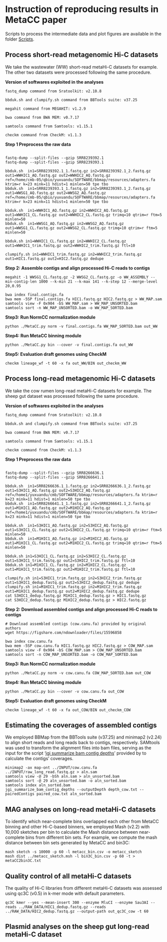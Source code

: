# Instruction of reproducing results in MetaCC paper

Scripts to process the intermediate data and plot figures are available in the folder [Scripts](https://github.com/dyxstat/Reproduce_MetaCC/tree/main/Scripts).

## Process short-read metagenomic Hi-C datasets
We take the wastewater (WW) short-read metaHi-C datasets for example. The other two datasets were processed following the same procedure.


**Version of softwares exploited in the analyses**
```
fastq_dump command from Sratoolkit: v2.10.8

bbduk.sh and clumpify.sh command from BBTools suite: v37.25

megahit command from MEGAHIT: v1.2.9

bwa command from BWA MEM: v0.7.17

samtools command from Samtools: v1.15.1

checkm command from CheckM: v1.1.3
```

**Step 1 Preprocess the raw data**
```

fastq-dump --split-files --gzip SRR8239392.1
fastq-dump --split-files --gzip SRR8239393.1

bbduk.sh  in1=SRR8239392.1_1.fastq.gz in2=SRR8239392.1_2.fastq.gz out1=WWHIC1_AQ.fastq.gz out2=WWHIC2_AQ.fastq.gz 
ref=/home/cmb-05/qbio/yuxuandu/SOFTWARE/bbmap/resources/adapters.fa ktrim=r k=23 mink=11 hdist=1 minlen=50 tpe tbo
bbduk.sh  in1=SRR8239393.1_1.fastq.gz in2=SRR8239393.1_2.fastq.gz out1=WWSG1_AQ.fastq.gz out2=WWSG2_AQ.fastq.gz 
ref=/home/cmb-05/qbio/yuxuandu/SOFTWARE/bbmap/resources/adapters.fa ktrim=r k=23 mink=11 hdist=1 minlen=50 tpe tbo

bbduk.sh  in1=WWHIC1_AQ.fastq.gz in2=WWHIC2_AQ.fastq.gz out1=WWHIC1_CL.fastq.gz out2=WWHIC2_CL.fastq.gz trimq=10 qtrim=r ftm=5 minlen=50
bbduk.sh  in1=WWSG1_AQ.fastq.gz in2=WWSG2_AQ.fastq.gz out1=WWSG1_CL.fastq.gz out2=WWSG2_CL.fastq.gz trimq=10 qtrim=r ftm=5 minlen=50

bbduk.sh in1=WWHIC1_CL.fastq.gz in2=WWHIC2_CL.fastq.gz out1=WWHIC1_trim.fastq.gz out2=WWHIC2_trim.fastq.gz ftl=10

clumpify.sh in1=WWHIC1_trim.fastq.gz in2=WWHIC2_trim.fastq.gz out1=HIC1.fastq.gz out2=HIC2.fastq.gz dedupe
```

**Step 2: Assemble contigs and align processed Hi-C reads to contigs**
```
megahit -1 WWSG1_CL.fastq.gz -2 WWSG2_CL.fastq.gz -o WW_ASSEMBLY --min-contig-len 1000 --k-min 21 --k-max 141 --k-step 12 --merge-level 20,0.95

bwa index final.contigs.fa
bwa mem -5SP final.contigs.fa HIC1.fastq.gz HIC2.fastq.gz > WW_MAP.sam
samtools view -F 0x904 -bS WW_MAP.sam > WW_MAP_UNSORTED.bam
samtools sort -n WW_MAP_UNSORTED.bam -o WW_MAP_SORTED.bam
```

**Step3: Run NormCC normalization module**
```
python ./MetaCC.py norm -v final.contigs.fa WW_MAP_SORTED.bam out_WW
```

**Step4: Run MetaCC binning module**
```
python ./MetaCC.py bin --cover -v final.contigs.fa out_WW
```

**Step5: Evaluation draft genomes using CheckM**
```
checkm lineage_wf -t 60 -x fa out_WW/BIN out_checkm_WW
```

## Process long-read metagenomic Hi-C datasets
We take the cow rumen long-read metaHi-C datasets for example. The sheep gut dataset was processed following the same procedure.


**Version of softwares exploited in the analyses**
```
fastq_dump command from Sratoolkit: v2.10.8

bbduk.sh and clumpify.sh command from BBTools suite: v37.25

bwa command from BWA MEM: v0.7.17

samtools command from Samtools: v1.15.1

checkm command from CheckM: v1.1.3
```

**Step 1 Preprocess the raw data**
```

fastq-dump --split-files --gzip SRR8266636.1
fastq-dump --split-files --gzip SRR8266641.1

bbduk.sh  in1=SRR8266636.1_1.fastq.gz in2=SRR8266636.1_2.fastq.gz out1=S3HIC1_AQ.fastq.gz out2=S3HIC2_AQ.fastq.gz ref=/home1/yuxuandu/cmb/SOFTWARE/bbmap/resources/adapters.fa ktrim=r k=23 mink=11 hdist=1 minlen=50 tpe tbo
bbduk.sh  in1=SRR8266641.1_1.fastq.gz in2=SRR8266641.1_2.fastq.gz out1=M1HIC1_AQ.fastq.gz out2=M1HIC2_AQ.fastq.gz ref=/home1/yuxuandu/cmb/SOFTWARE/bbmap/resources/adapters.fa ktrim=r k=23 mink=11 hdist=1 minlen=50 tpe tbo

bbduk.sh  in1=S3HIC1_AQ.fastq.gz in2=S3HIC2_AQ.fastq.gz out1=S3HIC1_CL.fastq.gz out2=S3HIC2_CL.fastq.gz trimq=10 qtrim=r ftm=5 minlen=50
bbduk.sh  in1=M1HIC1_AQ.fastq.gz in2=M1HIC2_AQ.fastq.gz out1=M1HIC1_CL.fastq.gz out2=M1HIC2_CL.fastq.gz trimq=10 qtrim=r ftm=5 minlen=50

bbduk.sh in1=S3HIC1_CL.fastq.gz in2=S3HIC2_CL.fastq.gz out1=S3HIC1_trim.fastq.gz out2=S3HIC2_trim.fastq.gz ftl=10
bbduk.sh in1=M1HIC1_CL.fastq.gz in2=M1HIC2_CL.fastq.gz out1=M1HIC1_trim.fastq.gz out2=M1HIC2_trim.fastq.gz ftl=10

clumpify.sh in1=S3HIC1_trim.fastq.gz in2=S3HIC2_trim.fastq.gz out1=S3HIC1_dedup.fastq.gz out2=S3HIC2_dedup.fastq.gz dedupe
clumpify.sh in1=M1HIC1_trim.fastq.gz in2=M1HIC2_trim.fastq.gz out1=M1HIC1_dedup.fastq.gz out2=M1HIC2_dedup.fastq.gz dedupe
cat S3HIC1_dedup.fastq.gz M1HIC1_dedup.fastq.gz > HIC1.fastq.gz
cat S3HIC2_dedup.fastq.gz M1HIC2_dedup.fastq.gz > HIC2.fastq.gz
```

**Step 2: Download assembled contigs and align processed Hi-C reads to contigs**
```
# Download assembled contigs (cow.canu.fa) provided by original authors
wget https://figshare.com/ndownloader/files/15596858

bwa index cow.canu.fa
bwa mem -5SP cow.canu.fa HIC1.fastq.gz HIC2.fastq.gz > COW_MAP.sam
samtools view -F 0x904 -bS COW_MAP.sam > COW_MAP_UNSORTED.bam
samtools sort -n COW_MAP_UNSORTED.bam -o COW_MAP_SORTED.bam
```

**Step3: Run NormCC normalization module**
```
python ./MetaCC.py norm -v cow.canu.fa COW_MAP_SORTED.bam out_COW
```

**Step4: Run MetaCC binning module**
```
python ./MetaCC.py bin --cover -v cow.canu.fa out_COW
```

**Step5: Evaluation draft genomes using CheckM**
```
checkm lineage_wf -t 60 -x fa out_COW/BIN out_checkm_COW
```

## Estimating the coverages of assembled contigs

We employed BBMap from the BBTools suite (v37.25) and minimap2 (v2.24) to align short reads and long reads back to contigs, respectively. SAMtools was used to transform the alignment files into bam files, serving as the input for the script ‘[jgi summarize bam contig depths](https://github.com/dyxstat/Reproduce_MetaCC/tree/main/Scripts)’ provided by to calculate the contigs’ coverages.

```
minimap2 -ax map-ont ../INPUT/cow.canu.fa ../INPUT/raw_long_read.fastq.gz > aln.sam
samtools view -@ 29 -bSh aln.sam > aln_unsorted.bam
samtools sort -@ 29 aln_unsorted.bam -o aln_sorted.bam
samtools index aln_sorted.bam
jgi_summarize_bam_contig_depths --outputDepth depth_cow.txt --pairedContigs paired_cow.txt aln_sorted.bam
```

## MAG analyses on long-read metaHi-C datasets
To identify which near-complete bins overlapped each other from MetaCC binning and other Hi-C-based binners, we employed Mash (v2.2)
with 10,000 sketches per bin to calculate the Mash distance between near-complete bins from different bin sets. 
For example, we compute the mash distance between bin sets generated by MetaCC and bin3C:

```
mash sketch -s 10000 -p 60 -l metacc_bin.csv -o metacc_sketch
mash dist ../metacc_sketch.msh -l bin3C_bin.csv -p 60 -t > metaCC2bin3C.txt
```

## Quality control of all metaHi-C datasets
The quality of Hi-C libraries from different metaHi-C datasets was assessed
using qc3C (v0.5) in k-mer mode with default parameters. 

```
qc3C kmer --yes --mean-insert 300 --enzyme MluCI --enzyme Sau3AI --reads ../RAW_DATA/HIC1_dedup.fastq.gz --reads ../RAW_DATA/HIC2_dedup.fastq.gz --output-path out_qc3C_cow -t 60
```

## Plasmid analyses on the sheep gut long-read metaHi-C dataset
